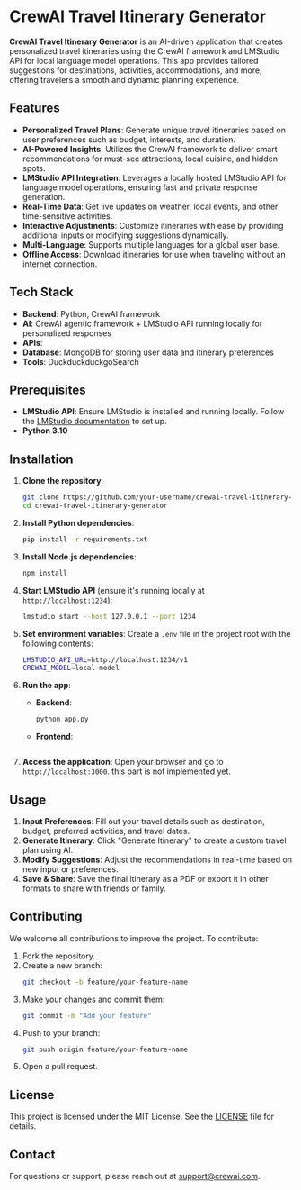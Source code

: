 # CrewAI Travel Itinerary Generator

**CrewAI Travel Itinerary Generator** is an AI-driven application that creates personalized travel itineraries using the CrewAI framework and LMStudio API for local language model operations. This app provides tailored suggestions for destinations, activities, accommodations, and more, offering travelers a smooth and dynamic planning experience.

## Features

- **Personalized Travel Plans**: Generate unique travel itineraries based on user preferences such as budget, interests, and duration.
- **AI-Powered Insights**: Utilizes the CrewAI framework to deliver smart recommendations for must-see attractions, local cuisine, and hidden spots.
- **LMStudio API Integration**: Leverages a locally hosted LMStudio API for language model operations, ensuring fast and private response generation.
- **Real-Time Data**: Get live updates on weather, local events, and other time-sensitive activities.
- **Interactive Adjustments**: Customize itineraries with ease by providing additional inputs or modifying suggestions dynamically.
- **Multi-Language**: Supports multiple languages for a global user base.
- **Offline Access**: Download itineraries for use when traveling without an internet connection.

## Tech Stack

- **Backend**: Python, CrewAI framework
- **AI**: CrewAI agentic framework + LMStudio API running locally for personalized responses
- **APIs**: 
- **Database**: MongoDB for storing user data and itinerary preferences
- **Tools**: DuckduckduckgoSearch

## Prerequisites

- **LMStudio API**: Ensure LMStudio is installed and running locally. Follow the [LMStudio documentation](https://lmstudio.docs) to set up.
- **Python 3.10**

## Installation

1. **Clone the repository**:
    ```bash
    git clone https://github.com/your-username/crewai-travel-itinerary-generator.git
    cd crewai-travel-itinerary-generator
    ```

2. **Install Python dependencies**:
    ```bash
    pip install -r requirements.txt
    ```

3. **Install Node.js dependencies**:
    ```bash
    npm install
    ```

4. **Start LMStudio API** (ensure it's running locally at `http://localhost:1234`):
    ```bash
    lmstudio start --host 127.0.0.1 --port 1234
    ```

5. **Set environment variables**:
    Create a `.env` file in the project root with the following contents:
    ```bash
    LMSTUDIO_API_URL=http://localhost:1234/v1
    CREWAI_MODEL=local-model
    ```

6. **Run the app**:
    - **Backend**:
      ```bash
      python app.py
      ```
    - **Frontend**:
      ```bash
      
      ```

7. **Access the application**:
   Open your browser and go to `http://localhost:3000`. this part is not implemented yet.

## Usage

1. **Input Preferences**: Fill out your travel details such as destination, budget, preferred activities, and travel dates.
2. **Generate Itinerary**: Click "Generate Itinerary" to create a custom travel plan using AI.
3. **Modify Suggestions**: Adjust the recommendations in real-time based on new input or preferences.
4. **Save & Share**: Save the final itinerary as a PDF or export it in other formats to share with friends or family.

## Contributing

We welcome all contributions to improve the project. To contribute:

1. Fork the repository.
2. Create a new branch:
    ```bash
    git checkout -b feature/your-feature-name
    ```
3. Make your changes and commit them:
    ```bash
    git commit -m "Add your feature"
    ```
4. Push to your branch:
    ```bash
    git push origin feature/your-feature-name
    ```
5. Open a pull request.

## License

This project is licensed under the MIT License. See the [LICENSE](LICENSE) file for details.

## Contact

For questions or support, please reach out at support@crewai.com.
